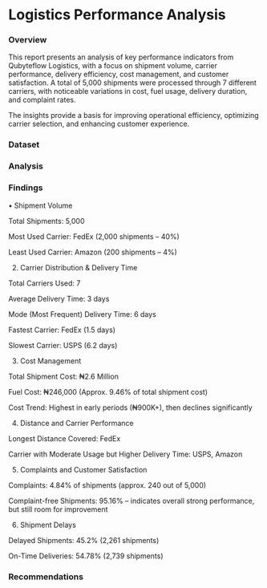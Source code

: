 # Logistics Performance Analysis


### Overview 
This report presents an analysis of key performance indicators from Qubyteflow Logistics, with a focus on shipment volume, carrier performance, delivery efficiency, cost management, and customer satisfaction. A total of 5,000 shipments were processed through 7 different carriers, with noticeable variations in cost, fuel usage, delivery duration, and complaint rates.

The insights provide a basis for improving operational efficiency, optimizing carrier selection, and enhancing customer experience.


### Dataset


### Analysis


### Findings 
• Shipment Volume

Total Shipments: 5,000

Most Used Carrier: FedEx (2,000 shipments – 40%)

Least Used Carrier: Amazon (200 shipments – 4%)


2. Carrier Distribution & Delivery Time

Total Carriers Used: 7

Average Delivery Time: 3 days

Mode (Most Frequent) Delivery Time: 6 days

Fastest Carrier: FedEx (1.5 days)

Slowest Carrier: USPS (6.2 days)


3. Cost Management

Total Shipment Cost: ₦2.6 Million

Fuel Cost: ₦246,000 (Approx. 9.46% of total shipment cost)

Cost Trend: Highest in early periods (₦900K+), then declines significantly


4. Distance and Carrier Performance

Longest Distance Covered: FedEx

Carrier with Moderate Usage but Higher Delivery Time: USPS, Amazon


5. Complaints and Customer Satisfaction

Complaints: 4.84% of shipments (approx. 240 out of 5,000)

Complaint-free Shipments: 95.16% – indicates overall strong performance, but still room for improvement


6. Shipment Delays

Delayed Shipments: 45.2% (2,261 shipments)

On-Time Deliveries: 54.78% (2,739 shipments)

### Recommendations 

